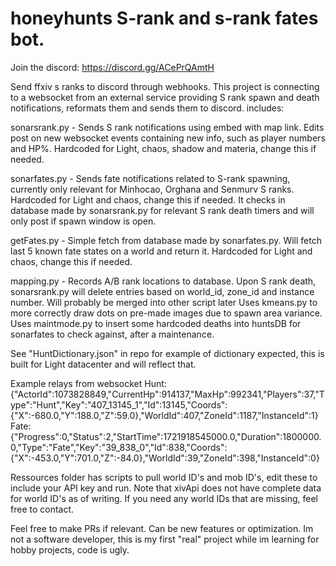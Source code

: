 # honeyhunts S-rank and s-rank fates bot.

Join the discord: https://discord.gg/ACePrQAmtH

Send ffxiv s ranks to discord through webhooks. This project is connecting to a websocket from an external service providing S rank spawn and death notifications, reformats them and sends them to discord.
includes:


sonarsrank.py - Sends S rank notifications using embed with map link. Edits post on new websocket events containing new info, such as player numbers and HP%. Hardcoded for Light, chaos, shadow and materia, change this if needed.

sonarfates.py - Sends fate notifications related to S-rank spawning, currently only relevant for Minhocao, Orghana and Senmurv S ranks. Hardcoded for Light and chaos, change this if needed.
It checks in database made by sonarsrank.py for relevant S rank death timers and will only post if spawn window is open.

getFates.py - Simple fetch from database made by sonarfates.py. Will fetch last 5 known fate states on a world and return it. Hardcoded for Light and chaos, change this if needed.

mapping.py - Records A/B rank locations to database. Upon S rank death, sonarsrank.py will delete entries based on world_id, zone_id and instance number. Will probably be merged into other script later
Uses kmeans.py to more correctly draw dots on pre-made images due to spawn area variance. 
Uses maintmode.py to insert some hardcoded deaths into huntsDB for sonarfates to check against, after a maintenance.

See "HuntDictionary.json" in repo for example of dictionary expected, this is built for Light datacenter and will reflect that.


Example relays from websocket
Hunt:
{"ActorId":1073828849,"CurrentHp":914137,"MaxHp":992341,"Players":37,"Type":"Hunt","Key":"407_13145_1","Id":13145,"Coords":{"X":-680.0,"Y":188.0,"Z":59.0},"WorldId":407,"ZoneId":1187,"InstanceId":1}
Fate:
{"Progress":0,"Status":2,"StartTime":1721918545000.0,"Duration":1800000.0,"Type":"Fate","Key":"39_838_0","Id":838,"Coords":{"X":-453.0,"Y":701.0,"Z":-84.0},"WorldId":39,"ZoneId":398,"InstanceId":0}


Ressources folder has scripts to pull world ID's and mob ID's, edit these to include your API key and run.
Note that xivApi does not have complete data for world ID's as of writing. If you need any world IDs that are missing, feel free to contact.


Feel free to make PRs if relevant. Can be new features or optimization. Im not a software developer, this is my first "real" project while im learning for hobby projects, code is ugly.
